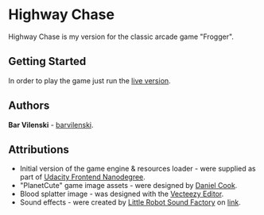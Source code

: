 # Highway Chase

Highway Chase is my version for the classic arcade game "Frogger".

## Getting Started

In order to play the game just run the [live version](https://barvilenski.github.io/arcade-game/).

## Authors

**Bar Vilenski** - [barvilenski](https://github.com/barvilenski).

## Attributions

* Initial version of the game engine & resources loader - were supplied as part of [Udacity Frontend Nanodegree](https://www.udacity.com/course/front-end-web-developer-nanodegree--nd001).
* "PlanetCute" game image assets - were designed by [Daniel Cook](http://www.lostgarden.com/2007/05/dancs-miraculously-flexible-game.html).
* Blood splatter image - was designed with the [Vecteezy Editor](https://www.vecteezy.com/).
* Sound effects - were created by [Little Robot Sound Factory](http://www.littlerobotsoundfactory.com) on [link](https://opengameart.org/content/8-bit-sound-effects-library).
